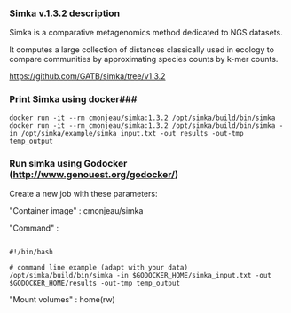 ### Simka v.1.3.2 description ###

Simka is a comparative metagenomics method dedicated to NGS datasets. 

It computes a large collection of distances classically used in ecology to compare communities by approximating species counts by k-mer counts.

https://github.com/GATB/simka/tree/v1.3.2

### Print Simka using docker###

```
docker run -it --rm cmonjeau/simka:1.3.2 /opt/simka/build/bin/simka
docker run -it --rm cmonjeau/simka:1.3.2 /opt/simka/build/bin/simka -in /opt/simka/example/simka_input.txt -out results -out-tmp temp_output
```

### Run simka using Godocker (http://www.genouest.org/godocker/)

Create a new job with these parameters:

"Container image" : cmonjeau/simka

"Command" : 

```

#!/bin/bash

# command line example (adapt with your data)
/opt/simka/build/bin/simka -in $GODOCKER_HOME/simka_input.txt -out $GODOCKER_HOME/results -out-tmp temp_output

```

"Mount volumes" : home(rw)


